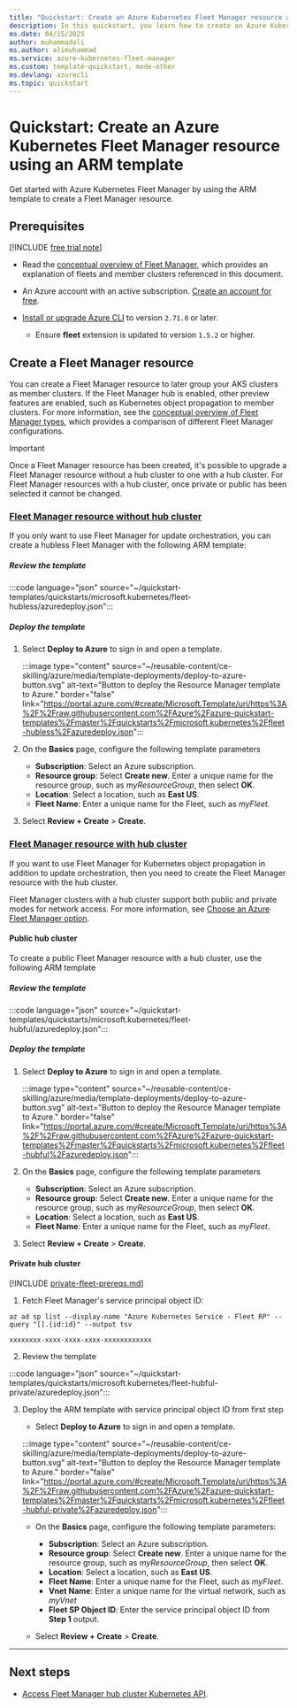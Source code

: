 ```yaml
---
title: "Quickstart: Create an Azure Kubernetes Fleet Manager resource and join member clusters using ARM Template"
description: In this quickstart, you learn how to create an Azure Kubernetes Fleet Manager resource and join member clusters using ARM Template.
ms.date: 04/15/2025
author: muhammadali
ms.author: alimuhammad
ms.service: azure-kubernetes-fleet-manager
ms.custom: template-quickstart, mode-other
ms.devlang: azurecli
ms.topic: quickstart
---
```


# Quickstart: Create an Azure Kubernetes Fleet Manager resource using an ARM template

Get started with Azure Kubernetes Fleet Manager by using the ARM template to create a Fleet Manager resource.

## Prerequisites

[!INCLUDE [free trial note](~/reusable-content/ce-skilling/azure/includes/quickstarts-free-trial-note.md)]

* Read the [conceptual overview of Fleet Manager](./concepts-fleet.md), which provides an explanation of fleets and member clusters referenced in this document.
* An Azure account with an active subscription. [Create an account for free](https://azure.microsoft.com/free/?WT.mc_id=A261C142F).

* [Install or upgrade Azure CLI](/cli/azure/install-azure-cli) to version `2.71.0` or later.
    - Ensure **fleet** extension is updated to version `1.5.2` or higher.


## Create a Fleet Manager resource

You can create a Fleet Manager resource to later group your AKS clusters as member clusters.  If the Fleet Manager hub is enabled, other preview features are enabled, such as Kubernetes object propagation to member clusters. For more information, see the [conceptual overview of Fleet Manager types](./concepts-choosing-fleet.md), which provides a comparison of different Fleet Manager configurations.


> [!IMPORTANT]
> Once a Fleet Manager resource has been created, it's possible to upgrade a Fleet Manager resource without a hub cluster to one with a hub cluster. For Fleet Manager resources with a hub cluster, once private or public has been selected it cannot be changed.


### [Fleet Manager resource without hub cluster](#tab/without-hub-cluster)

If you only want to use Fleet Manager for update orchestration, you can create a hubless Fleet Manager with the following ARM template:

##### Review the template
:::code language="json" source="~/quickstart-templates/quickstarts/microsoft.kubernetes/fleet-hubless/azuredeploy.json":::

#####  Deploy the template

1. Select **Deploy to Azure** to sign in and open a template.

    :::image type="content" source="~/reusable-content/ce-skilling/azure/media/template-deployments/deploy-to-azure-button.svg" alt-text="Button to deploy the Resource Manager template to Azure." border="false" link="https://portal.azure.com/#create/Microsoft.Template/uri/https%3A%2F%2Fraw.githubusercontent.com%2FAzure%2Fazure-quickstart-templates%2Fmaster%2Fquickstarts%2Fmicrosoft.kubernetes%2Ffleet-hubless%2Fazuredeploy.json":::

2. On the **Basics** page, configure the following template parameters

    - **Subscription**: Select an Azure subscription.
    - **Resource group**: Select **Create new**. Enter a unique name for the resource group, such as *myResourceGroup*, then select **OK**.
    - **Location**: Select a location, such as **East US**.
    - **Fleet Name**: Enter a unique name for the Fleet, such as *myFleet*.

3. Select **Review + Create** > **Create**.


### [Fleet Manager resource with hub cluster](#tab/with-hub-cluster)
If you want to use Fleet Manager for Kubernetes object propagation in addition to update orchestration, then you need to create the Fleet Manager resource with the hub cluster.

Fleet Manager clusters with a hub cluster support both public and private modes for network access. For more information, see [Choose an Azure Fleet Manager option](./concepts-choosing-fleet.md#network-access-modes-for-hub-cluster).

#### Public hub cluster
To create a public Fleet Manager resource with a hub cluster, use the following ARM template

##### Review the template
:::code language="json" source="~/quickstart-templates/quickstarts/microsoft.kubernetes/fleet-hubful/azuredeploy.json":::

#####  Deploy the template

1. Select **Deploy to Azure** to sign in and open a template.

    :::image type="content" source="~/reusable-content/ce-skilling/azure/media/template-deployments/deploy-to-azure-button.svg" alt-text="Button to deploy the Resource Manager template to Azure." border="false" link="https://portal.azure.com/#create/Microsoft.Template/uri/https%3A%2F%2Fraw.githubusercontent.com%2FAzure%2Fazure-quickstart-templates%2Fmaster%2Fquickstarts%2Fmicrosoft.kubernetes%2Ffleet-hubful%2Fazuredeploy.json":::

2. On the **Basics** page, configure the following template parameters

    - **Subscription**: Select an Azure subscription.
    - **Resource group**: Select **Create new**. Enter a unique name for the resource group, such as *myResourceGroup*, then select **OK**.
    - **Location**: Select a location, such as **East US**.
    - **Fleet Name**: Enter a unique name for the Fleet, such as *myFleet*.

3. Select **Review + Create** > **Create**.

#### Private hub cluster

[!INCLUDE [private-fleet-prereqs.md](./includes/private-fleet/private-fleet-prereqs.md)]


1. Fetch Fleet Manager's service principal object ID:

 ```azurecli-interactive
az ad sp list --display-name "Azure Kubernetes Service - Fleet RP" --query "[].{id:id}" --output tsv
```

```output
xxxxxxxx-xxxx-xxxx-xxxx-xxxxxxxxxxxx
```

2. Review the template

:::code language="json" source="~/quickstart-templates/quickstarts/microsoft.kubernetes/fleet-hubful-private/azuredeploy.json":::
    
3.  Deploy the ARM template with service principal object ID from first step
    
    - Select **Deploy to Azure** to sign in and open a template.
    
    :::image type="content" source="~/reusable-content/ce-skilling/azure/media/template-deployments/deploy-to-azure-button.svg" alt-text="Button to deploy the Resource Manager template to Azure." border="false" link="https://portal.azure.com/#create/Microsoft.Template/uri/https%3A%2F%2Fraw.githubusercontent.com%2FAzure%2Fazure-quickstart-templates%2Fmaster%2Fquickstarts%2Fmicrosoft.kubernetes%2Ffleet-hubful-private%2Fazuredeploy.json":::
    
    - On the **Basics** page, configure the following template parameters:
        - **Subscription**: Select an Azure subscription.
        - **Resource group**: Select **Create new**. Enter a unique name for the resource group, such as *myResourceGroup*, then select **OK**.
        - **Location**: Select a location, such as **East US**.
        - **Fleet Name**: Enter a unique name for the Fleet, such as *myFleet*.
        - **Vnet Name**: Enter a unique name for the virtual network, such as *myVnet*
        - **Fleet SP Object ID**: Enter the service principal object ID from **Step 1** output.

    - Select **Review + Create** > **Create**.

---

## Next steps

* [Access Fleet Manager hub cluster Kubernetes API](./access-fleet-hub-cluster-kubernetes-api.md).